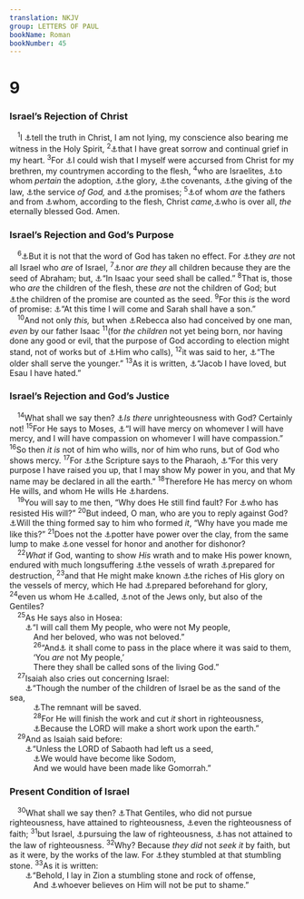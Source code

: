 ```yaml
---
translation: NKJV
group: LETTERS OF PAUL
bookName: Roman 
bookNumber: 45
---
```


<div class="title"><h1>9</h1><h3>Israel’s Rejection of Christ</h3></div>
<span class="verse ro_9_1"> <sup>1</sup>I <a data-toggle="tooltip" data-placement="bottom" title="2 Cor. 1:23">⚓</a>tell the truth in Christ, I am not lying, my conscience also bearing me witness in the Holy Spirit, </span>
<span class="verse ro_9_2"><sup>2</sup><a data-toggle="tooltip" data-placement="bottom" title="Rom. 10:1">⚓</a>that I have great sorrow and continual grief in my heart. </span>
<span class="verse ro_9_3"><sup>3</sup>For <a data-toggle="tooltip" data-placement="bottom" title="Ex. 32:32">⚓</a>I could wish that I myself were accursed from Christ for my brethren, my countrymen according to the flesh, </span>
<span class="verse ro_9_4"><sup>4</sup>who are Israelites, <a data-toggle="tooltip" data-placement="bottom" title="Ex. 4:22; (Rom. 8:15)">⚓</a>to whom <i>pertain</i> the adoption, <a data-toggle="tooltip" data-placement="bottom" title="1 Sam. 4:21">⚓</a>the glory, <a data-toggle="tooltip" data-placement="bottom" title="Gen. 17:2; Deut. 29:14; Luke 1:72; Acts 3:25">⚓</a>the covenants, <a data-toggle="tooltip" data-placement="bottom" title="Deut. 4:13; Ps. 147:19">⚓</a>the giving of the law, <a data-toggle="tooltip" data-placement="bottom" title="Heb. 9:1, 6">⚓</a>the service <i>of</i> <i>God,</i> and <a data-toggle="tooltip" data-placement="bottom" title="(Acts 2:39; 13:32; Eph. 2:12)">⚓</a>the promises; </span>
<span class="verse ro_9_5"><sup>5</sup><a data-toggle="tooltip" data-placement="bottom" title="Deut. 10:15">⚓</a>of whom <i>are</i> the fathers and from <a data-toggle="tooltip" data-placement="bottom" title="(Luke 1:34, 35; 3:23)">⚓</a>whom, according to the flesh, Christ <i>came,</i><a data-toggle="tooltip" data-placement="bottom" title="Jer. 23:6">⚓</a>who is over all, <i>the</i> eternally blessed God. Amen.<br/></span>
<div class="title"><h3>Israel’s Rejection and God’s Purpose</h3></div>
<span class="verse ro_9_6"> <sup>6</sup><a data-toggle="tooltip" data-placement="bottom" title="Num. 23:19">⚓</a>But it is not that the word of God has taken no effect. For <a data-toggle="tooltip" data-placement="bottom" title="(John 8:39; Gal. 6:16)">⚓</a>they <i>are</i> not all Israel who <i>are</i> of Israel, </span>
<span class="verse ro_9_7"><sup>7</sup><a data-toggle="tooltip" data-placement="bottom" title="(John 8:33, 39; Gal. 4:23)">⚓</a>nor <i>are</i> <i>they</i> all children because they are the seed of Abraham; but, <a data-toggle="tooltip" data-placement="bottom" title="Gen. 21:12; Heb. 11:18">⚓</a>“In Isaac your seed shall be called.” </span>
<span class="verse ro_9_8"><sup>8</sup>That is, those who <i>are</i> the children of the flesh, these <i>are</i> not the children of God; but <a data-toggle="tooltip" data-placement="bottom" title="Gal. 4:28">⚓</a>the children of the promise are counted as the seed. </span>
<span class="verse ro_9_9"><sup>9</sup>For this <i>is</i> the word of promise: <a data-toggle="tooltip" data-placement="bottom" title="Gen. 18:10, 14; Heb. 11:11">⚓</a>“At this time I will come and Sarah shall have a son.”<br/></span>
<span class="verse ro_9_10"> <sup>10</sup>And not only <i>this,</i> but when <a data-toggle="tooltip" data-placement="bottom" title="Gen. 25:21">⚓</a>Rebecca also had conceived by one man, <i>even</i> by our father Isaac </span>
<span class="verse ro_9_11"><sup>11</sup>(for <i>the</i> <i>children</i> not yet being born, nor having done any good or evil, that the purpose of God according to election might stand, not of works but of <a data-toggle="tooltip" data-placement="bottom" title="(Rom. 4:17; 8:28)">⚓</a>Him who calls), </span>
<span class="verse ro_9_12"><sup>12</sup>it was said to her, <a data-toggle="tooltip" data-placement="bottom" title="Gen. 25:23">⚓</a>“The older shall serve the younger.” </span>
<span class="verse ro_9_13"><sup>13</sup>As it is written, <a data-toggle="tooltip" data-placement="bottom" title="Mal. 1:2, 3">⚓</a>“Jacob I have loved, but Esau I have hated.”<br/></span>
<div class="title"><h3>Israel’s Rejection and God’s Justice</h3></div>
<span class="verse ro_9_14"> <sup>14</sup>What shall we say then? <a data-toggle="tooltip" data-placement="bottom" title="Deut. 32:4">⚓</a><i>Is</i> <i>there</i> unrighteousness with God? Certainly not! </span>
<span class="verse ro_9_15"><sup>15</sup>For He says to Moses, <a data-toggle="tooltip" data-placement="bottom" title="Ex. 33:19">⚓</a>“I will have mercy on whomever I will have mercy, and I will have compassion on whomever I will have compassion.” </span>
<span class="verse ro_9_16"><sup>16</sup>So then <i>it</i> <i>is</i> not of him who wills, nor of him who runs, but of God who shows mercy. </span>
<span class="verse ro_9_17"><sup>17</sup>For <a data-toggle="tooltip" data-placement="bottom" title="Gal. 3:8">⚓</a>the Scripture says to the Pharaoh, <a data-toggle="tooltip" data-placement="bottom" title="Ex. 9:16">⚓</a>“For this very purpose I have raised you up, that I may show My power in you, and that My name may be declared in all the earth.” </span>
<span class="verse ro_9_18"><sup>18</sup>Therefore He has mercy on whom He wills, and whom He wills He <a data-toggle="tooltip" data-placement="bottom" title="Ex. 4:21; Deut. 2:30; Josh. 11:20; John 12:40; Rom. 11:7, 25">⚓</a>hardens.<br/></span>
<span class="verse ro_9_19"> <sup>19</sup>You will say to me then, “Why does He still find fault? For <a data-toggle="tooltip" data-placement="bottom" title="2 Chr. 20:6; Job 9:12; Dan. 4:35">⚓</a>who has resisted His will?” </span>
<span class="verse ro_9_20"><sup>20</sup>But indeed, O man, who are you to reply against God? <a data-toggle="tooltip" data-placement="bottom" title="Is. 29:16; Jer. 18:6; Rom. 9:22; 2 Tim. 2:20">⚓</a>Will the thing formed say to him who formed <i>it</i>, “Why have you made me like this?” </span>
<span class="verse ro_9_21"><sup>21</sup>Does not the <a data-toggle="tooltip" data-placement="bottom" title="Prov. 16:4">⚓</a>potter have power over the clay, from the same lump to make <a data-toggle="tooltip" data-placement="bottom" title="2 Tim. 2:20">⚓</a>one vessel for honor and another for dishonor?<br/></span>
<span class="verse ro_9_22"> <sup>22</sup><i>What</i> if God, wanting to show <i>His</i> wrath and to make His power known, endured with much longsuffering <a data-toggle="tooltip" data-placement="bottom" title="(1 Thess. 5:9)">⚓</a>the vessels of wrath <a data-toggle="tooltip" data-placement="bottom" title="Prov. 16:4; (1 Pet. 2:8)">⚓</a>prepared for destruction, </span>
<span class="verse ro_9_23"><sup>23</sup>and that He might make known <a data-toggle="tooltip" data-placement="bottom" title="(Col. 1:27)">⚓</a>the riches of His glory on the vessels of mercy, which He had <a data-toggle="tooltip" data-placement="bottom" title="(Rom. 8:28–30)">⚓</a>prepared beforehand for glory, </span>
<span class="verse ro_9_24"><sup>24</sup>even us whom He <a data-toggle="tooltip" data-placement="bottom" title="(Rom. 8:28)">⚓</a>called, <a data-toggle="tooltip" data-placement="bottom" title="Is. 42:6, 7; 49:6; Luke 2:32; Rom. 3:29">⚓</a>not of the Jews only, but also of the Gentiles?<br/></span>
<span class="verse ro_9_25"> <sup>25</sup>As He says also in Hosea:<br/>  <a data-toggle="tooltip" data-placement="bottom" title="Hos. 2:23; 1 Pet. 2:10">⚓</a>“I will call them My people, who were not My people,<br/>   And her beloved, who was not beloved.”<br/></span>
<span class="verse ro_9_26">   <sup>26</sup>“And<a data-toggle="tooltip" data-placement="bottom" title="Hos. 1:10">⚓</a> it shall come to pass in the place where it was said to them,<br/>   ‘You <i>are</i> not My people,’<br/>   There they shall be called sons of the living God.”<br/></span>
<span class="verse ro_9_27"> <sup>27</sup>Isaiah also cries out concerning Israel:<br/>  <a data-toggle="tooltip" data-placement="bottom" title="Is. 10:22, 23">⚓</a>“Though the number of the children of Israel be as the sand of the sea,<br/>   <a data-toggle="tooltip" data-placement="bottom" title="Rom. 11:5">⚓</a>The remnant will be saved.<br/></span>
<span class="verse ro_9_28">   <sup>28</sup>For He will finish the work and cut <i>it</i> short in righteousness,<br/>   <a data-toggle="tooltip" data-placement="bottom" title="Is. 10:23; 28:22">⚓</a>Because the LORD will make a short work upon the earth.”<br/></span>
<span class="verse ro_9_29"> <sup>29</sup>And as Isaiah said before:<br/>  <a data-toggle="tooltip" data-placement="bottom" title="Is. 1:9">⚓</a>“Unless the LORD of Sabaoth had left us a seed,<br/>   <a data-toggle="tooltip" data-placement="bottom" title="Deut. 29:23; Is. 13:19; Jer. 49:18; 50:40; Amos 4:11">⚓</a>We would have become like Sodom,<br/>   And we would have been made like Gomorrah.”<br/></span>
<div class="title"><h3>Present Condition of Israel</h3></div>
<span class="verse ro_9_30"> <sup>30</sup>What shall we say then? <a data-toggle="tooltip" data-placement="bottom" title="Rom. 4:11">⚓</a>That Gentiles, who did not pursue righteousness, have attained to righteousness, <a data-toggle="tooltip" data-placement="bottom" title="Rom. 1:17; 3:21; 10:6; (Gal. 2:16; 3:24; Phil. 3:9); Heb. 11:7">⚓</a>even the righteousness of faith; </span>
<span class="verse ro_9_31"><sup>31</sup>but Israel, <a data-toggle="tooltip" data-placement="bottom" title="(Rom. 10:2–4)">⚓</a>pursuing the law of righteousness, <a data-toggle="tooltip" data-placement="bottom" title="(Gal. 5:4)">⚓</a>has not attained to the law of righteousness. </span>
<span class="verse ro_9_32"><sup>32</sup>Why? Because <i>they</i> <i>did</i> not <i>seek</i> <i>it</i> by faith, but as it were, by the works of the law. For <a data-toggle="tooltip" data-placement="bottom" title="(Luke 2:34; 1 Cor. 1:23)">⚓</a>they stumbled at that stumbling stone. </span>
<span class="verse ro_9_33"><sup>33</sup>As it is written:<br/>  <a data-toggle="tooltip" data-placement="bottom" title="(Ps. 118:22); Is. 8:14; 28:16; (Matt. 21:42; 1 Pet. 2:6–8)">⚓</a>“Behold, I lay in Zion a stumbling stone and rock of offense,<br/>   And <a data-toggle="tooltip" data-placement="bottom" title="Rom. 5:5; 10:11">⚓</a>whoever believes on Him will not be put to shame.”<br/></span>
